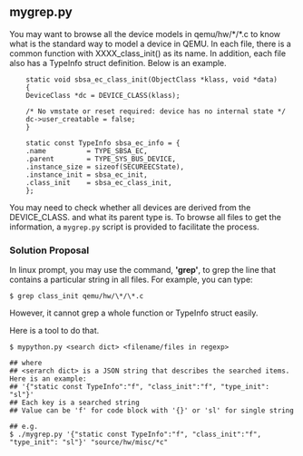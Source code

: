 
## mygrep.py

You may want to browse all the device models in qemu/hw/\*/\*.c to know what is the standard way to model a device in QEMU. In each file, there is a common function with XXXX_class_init() as its name. In addition, each file also has a TypeInfo struct definition. Below is an example. 

```cpp=
    static void sbsa_ec_class_init(ObjectClass *klass, void *data)
    {
    DeviceClass *dc = DEVICE_CLASS(klass);

    /* No vmstate or reset required: device has no internal state */
    dc->user_creatable = false;
    }

    static const TypeInfo sbsa_ec_info = {
    .name          = TYPE_SBSA_EC,
    .parent        = TYPE_SYS_BUS_DEVICE,
    .instance_size = sizeof(SECUREECState),
    .instance_init = sbsa_ec_init,
    .class_init    = sbsa_ec_class_init,
    };
```
You may need to check whether all devices are derived from the DEVICE_CLASS. and what its parent type is. To browse all files to get the information, a `mygrep.py` script is provided to facilitate the process.  
    
### Solution Proposal
In linux prompt, you may use the command, **'grep'**, to grep the line that contains a particular string in all files. For example, you can type:
```shell=
$ grep class_init qemu/hw/\*/\*.c
```
However, it cannot grep a whole function or TypeInfo struct easily. 

Here is a tool to do that. 
 
```shell=
$ mypython.py <search dict> <filename/files in regexp>

## where
## <serarch dict> is a JSON string that describes the searched items. Here is an example:
## '{"static const TypeInfo":"f", "class_init":"f", "type_init": "sl"}'
## Each key is a searched string
## Value can be 'f' for code block with '{}' or 'sl' for single string

## e.g. 
$ ./mygrep.py '{"static const TypeInfo":"f", "class_init":"f", "type_init": "sl"}' "source/hw/misc/*c"

```

